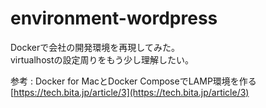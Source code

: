 environment-wordpress
====

Dockerで会社の開発環境を再現してみた。  
virtualhostの設定周りをもう少し理解したい。

参考 : Docker for MacとDocker ComposeでLAMP環境を作る  
[https://tech.bita.jp/article/3](https://tech.bita.jp/article/3)
